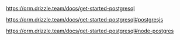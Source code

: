 https://orm.drizzle.team/docs/get-started-postgresql

https://orm.drizzle.team/docs/get-started-postgresql#postgresjs

https://orm.drizzle.team/docs/get-started-postgresql#node-postgres
